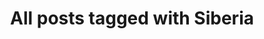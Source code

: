 ---
layout: tag
title: "All posts tagged with Siberia"
permalink: /weblog/tags/siberia/
taxonomy: Siberia
---